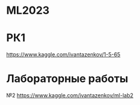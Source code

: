 # ML2023

# РК1 
https://www.kaggle.com/ivantazenkov/1-5-65

# Лабораторные работы
№2 https://www.kaggle.com/ivantazenkov/ml-lab2
